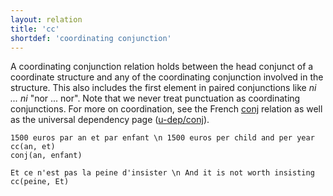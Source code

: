 ```yaml
---
layout: relation
title: 'cc'
shortdef: 'coordinating conjunction'
---
```


A coordinating conjunction relation holds between the head conjunct of a coordinate structure and any of the coordinating conjunction involved in the structure. This also includes the first element in paired conjunctions like _ni ... ni_ "nor ... nor". Note that we never treat punctuation as coordinating conjunctions. For more on coordination, see the French [conj]() relation as well as the universal dependency page ([u-dep/conj]()). 

~~~ sdparse
1500 euros par an et par enfant \n 1500 euros per child and per year
cc(an, et)
conj(an, enfant)
~~~

~~~ sdparse
Et ce n'est pas la peine d'insister \n And it is not worth insisting
cc(peine, Et)
~~~

